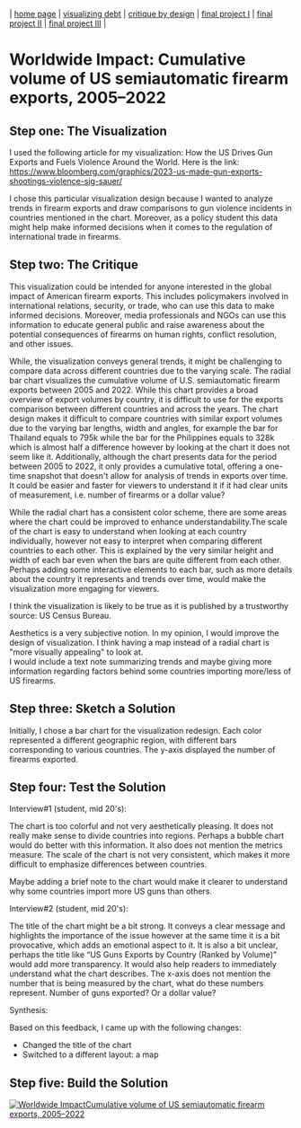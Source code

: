| [home page](https://mashaandreieva.github.io/My-Portfolio/) | [visualizing debt](visualizing-government-debt) | [critique by design](critique-by-design) | [final project I](final-project-part-one) | [final project II](final-project-part-two) | [final project III](final-project-part-three) |

# Worldwide Impact: Cumulative volume of US semiautomatic firearm exports, 2005–2022



## Step one: The Visualization

I used the following article for my visualization: How the US Drives Gun Exports and Fuels Violence Around the World. Here is the link: https://www.bloomberg.com/graphics/2023-us-made-gun-exports-shootings-violence-sig-sauer/

I chose this particular visualization design because I wanted to analyze trends in firearm exports and draw comparisons to gun violence incidents in countries mentioned in the chart. Moreover, as a policy student this data might help make informed decisions when it comes to the regulation of international trade in firearms. 

## Step two: The Critique

This visualization could be intended for anyone interested in the global impact of American firearm exports. This includes policymakers involved in international relations, security, or trade, who can use this data to make informed decisions. 
Moreover, media professionals and NGOs can use this information to educate general public and raise awareness about the potential consequences of firearms on human rights, conflict resolution, and other issues.

While, the visualization conveys general trends, it might be challenging to compare data across different countries due to the varying scale.  The radial bar chart visualizes the cumulative volume of U.S. semiautomatic firearm exports between 2005 and 2022. While this chart provides a broad overview of export volumes by country, it is difficult to use for the exports comparison between different countries and across the years. The chart design makes it difficult to compare countries with similar export volumes due to the varying bar lengths, width and angles, for example the bar for Thailand equals to 795k while the bar for the Philippines equals to 328k which is almost half a difference however by looking at the chart it does not seem like it. Additionally, although the chart presents data for the period between 2005 to 2022, it only provides a cumulative total, offering a one-time snapshot that doesn't allow for analysis of trends in exports over time. 
It could be easier and faster for viewers to understand it if it had clear units of measurement, i.e. number of firearms or a dollar value? 

While the radial chart has a consistent color scheme, there are some areas where the chart could be improved to enhance understandability.The scale of the chart is easy to understand when looking at each country individually, however not easy to interpret when comparing different countries to each other. This is explained by the very similar height and width of each bar even when the bars are quite different from each other. Perhaps adding some interactive elements to each bar, such as more details about the country it represents and trends over time, would make the visualization more engaging for viewers. 

I think the visualization is likely to be true as it is published by a trustworthy source: US Census Bureau.

Aesthetics is a very subjective notion. In my opinion, I would improve the design of visualization. I think having a map instead of a radial chart is "more visually appealing" to look at.  
I would include a text note summarizing trends and maybe giving more information regarding factors behind some countries importing more/less of US firearms. 


## Step three: Sketch a Solution

Initially, I chose a bar chart for the visualization redesign. Each color represented a different geographic region, with different bars corresponding to various countries. The y-axis displayed the number of firearms exported. 


## Step four: Test the Solution

Interview#1 (student, mid 20's):

The chart is too colorful and not very aesthetically pleasing. It does not really make sense to divide countries into regions. Perhaps a bubble chart would do better with this information. It also does not mention the metrics measure.
The scale of the chart is not very consistent, which makes it more difficult to emphasize differences between countries. 

Maybe adding a brief note to the chart would make it clearer to understand why some countries import more US guns than others.

Interview#2 (student, mid 20's):

The title of the chart might be a bit strong. It conveys a clear message and highlights the importance of the issue however at the same time it is a bit provocative, which adds an emotional aspect to it.  It is also a bit unclear, perhaps the title like “US Guns Exports by Country (Ranked by Volume)” would add more transparency. It would also help readers to immediately understand what the chart describes.
The x-axis does not mention the number that is being measured by the chart, what do these numbers represent. Number of guns exported? Or a dollar value?



Synthesis: 

Based on this feedback, I came up with the following changes:
- Changed the title of the chart
- Switched to a different layout: a map

## Step five: Build the Solution

<div class='tableauPlaceholder' id='viz1726697329932' style='position: relative'>
  <noscript>
    <a href='#'>
      <img alt='Worldwide ImpactCumulative volume of US semiautomatic firearm exports, 2005–2022 ' src='https:&#47;&#47;public.tableau.com&#47;static&#47;images&#47;Bo&#47;Book3_17266824897160&#47;Sheet1&#47;1_rss.png' style='border: none' />
    </a>
  </noscript>
  <object class='tableauViz'  style='display:none;'>
    <param name='host_url' value='https%3A%2F%2Fpublic.tableau.com%2F' /> 
    <param name='embed_code_version' value='3' /> 
    <param name='site_root' value='' />
    <param name='name' value='Book3_17266824897160&#47;Sheet1' />
    <param name='tabs' value='no' /><param name='toolbar' value='yes' />
    <param name='static_image' value='https:&#47;&#47;public.tableau.com&#47;static&#47;images&#47;Bo&#47;Book3_17266824897160&#47;Sheet1&#47;1.png' /> 
    <param name='animate_transition' value='yes' />
    <param name='display_static_image' value='yes' />
    <param name='display_spinner' value='yes' />
    <param name='display_overlay' value='yes' />
    <param name='display_count' value='yes' />
    <param name='language' value='en-US' />
    <param name='filter' value='publish=yes' />
  </object></div>                
  <script type='text/javascript'>
    var divElement = document.getElementById('viz1726697329932');                    
    var vizElement = divElement.getElementsByTagName('object')[0];                    
    vizElement.style.width='100%';vizElement.style.height=(divElement.offsetWidth*0.75)+'px';                    
    var scriptElement = document.createElement('script');                    
    scriptElement.src = 'https://public.tableau.com/javascripts/api/viz_v1.js';                    
    vizElement.parentNode.insertBefore(scriptElement, vizElement);                
  </script>
